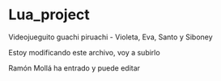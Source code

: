# Lua_project
Videojueguito guachi piruachi - Violeta, Eva, Santo y Siboney

Estoy modificando este archivo, voy a subirlo

Ramón Mollá ha entrado y puede editar
